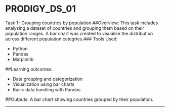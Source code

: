 # PRODIGY_DS_01
Task 1- Grouping countries by population
##Overview:
This task includes analysing a dataset of countries and grouping them based on their population ranges. A bar chart was created to visualise the distribution across different population categries.### Tools Used:
- Python
- Pandas
- Matplotlib

##Learning outcomes:
- Data grouping and categorization
- Visualization using bar charts
- Basic data handling with Pandas

##Outputs:
A bar chart showing countries grouped by their population.

------
